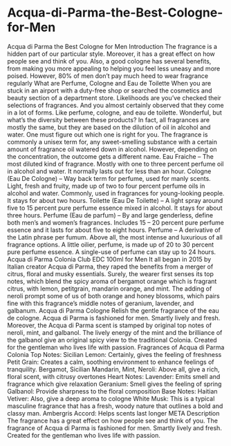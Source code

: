 # Acqua-di-Parma-the-Best-Cologne-for-Men
Acqua di Parma the Best Cologne for Men Introduction The fragrance is a hidden part of our particular style. Moreover, it has a great effect on how people see and think of you. Also, a good cologne has several benefits, from making you more appealing to helping you feel less uneasy and more poised. However, 80% of men don’t pay much heed to wear fragrance regularly What are Perfume, Cologne and Eau de Toilette When you are stuck in an airport with a duty-free shop or searched the cosmetics and beauty section of a department store.  Likelihoods are you’ve checked their selections of fragrances. And you almost certainly observed that they come in a lot of forms. Like perfume, cologne, and eau de toilette. Wonderful, but what’s the diversity between these products? In fact, all fragrances are mostly the same, but they are based on the dilution of oil in alcohol and water. One must figure out which one is right for you. The fragrance is commonly a unisex term for, any sweet-smelling substance with a certain amount of fragrance oil watered down in alcohol. However, depending on the concentration, the outcome gets a different name. Eau Fraiche – The most diluted kind of fragrance. Mostly with one to three percent perfume oil in alcohol and water. It normally lasts out for less than an hour. Cologne (Eau De Cologne) – Way back term for perfume, used for manly scents. Light, fresh and fruity, made up of two to four percent perfume oils in alcohol and water. Commonly, used in fragrances for young-looking people. It stays for about two hours. Toilette (Eau De Toilette) – A light spray around five to 15 percent pure perfume essence mixed in alcohol. It stays for about three hours. Perfume (Eau de parfum) – By and large genderless, define both men’s and women’s fragrances. Includes 15 – 20 percent pure perfume essence and it lasts for about five to eight hours. Perfume – A derivative of the Latin phrase per fumum. Above all, the most intense and luxurious of all fragrance options. A little oilier, perfume, is made up of 20 to 30 percent pure perfume essence. A single-use of perfume can stay up to 24 hours. Acqua di Parma Colonia Club EDC 100ml for Men It all began in 2015 by Italian creator Acqua di Parma, they raped the benefits from a merger of citrus, floral and musky essentials. Surely, the wearer first senses its top notes, which blend the spicy aroma of bergamot orange which is fragrant citrus, with lemon, petitgrain, mandarin orange, and mint. The adding of neroli prompt some of us of both orange and honey blossoms, which pairs fine with this fragrance’s middle notes of geranium, lavender, and galbanum. Acqua di Parma Cologne Relish the gentle fragrance of the eau de cologne. Acqua di Parma is fashioned for men. Smartly lively and fresh. Moreover, the Acqua di Parma scent is stamped by original top notes of neroli, mint, and galbanol. The lively energy of the mint and the brilliance of the galbanol give an original spicy view to the traditional Colonia. Created for the gentleman who lives life with passion. Fragrances of Acqua di Parma Colonia Top Notes: Sicilian Lemon: Certainly, gives the feeling of freshness Petit Grain: Creates a calm, soothing environment to enhance feelings of tranquility. Bergamot, Sicilian Mandarin, Mint, Neroli: Above all, give a rich, floral scent, with citrusy overtones Heart Notes: Lavender: Emits smell and fragrance which give relaxation Geranium: Smell gives the feeling of spring Galbanol: Provide sharpness to the floral composition  Base Notes: Haitian Vetiver: Also, give a deep aroma to cologne White Musk:  This is a typical masculine fragrance that has a fresh, woody nature that outlines a bold and classy man.  Ambergris Accord: Helps scents last longer   META Description The fragrance has a great effect on how people see and think of you. The fragrance of Acqua di Parma is fashioned for men. Smartly lively and fresh. Created for the gentleman who lives life with passion.
